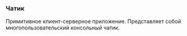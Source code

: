 ### Чатик
Примитивное клиент-серверное приложение. Представляет собой многопользовательский консольный чатик. 